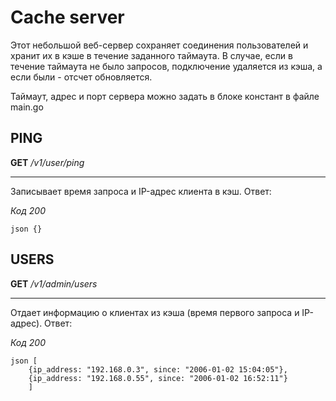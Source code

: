 # Cache server

Этот небольшой веб-сервер сохраняет соединения пользователей и хранит их в кэше в течение заданного таймаута. В случае, если в течение таймаута не было запросов, подключение удаляется из кэша, а если были - отсчет обновляется.

Таймаут, адрес и порт сервера можно задать в блоке констант в файле main.go

## PING
**GET** */v1/user/ping*
***
Записывает время запроса и IP-адрес клиента в кэш. Ответ:

*Код 200*

    json {}

## USERS
**GET** */v1/admin/users*
***
Отдает информацию о клиентах из кэша (время первого запроса и IP-адрес). Ответ:

*Код 200*

    json [
        {ip_address: "192.168.0.3", since: "2006-01-02 15:04:05"},
        {ip_address: "192.168.0.55", since: "2006-01-02 16:52:11"}
        ]
